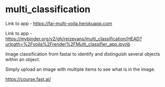 # multi_classification
 
Link to app - https://fai-multi-voila.herokuapp.com

Link to app - https://mybinder.org/v2/gh/reizevans/multi_classification/HEAD?urlpath=%2Fvoila%2Frender%2FMulti_classifier_app.ipynb

Image classification from fastai to identify and distinguish several objects within an object.

Simply upload an image with multiple items to see what is in the image.

https://course.fast.ai/
